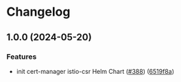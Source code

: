 # Changelog

## 1.0.0 (2024-05-20)


### Features

* init cert-manager istio-csr Helm Chart ([#388](https://github.com/cvs-health-source-code/helm-charts-compute/issues/388)) ([6519f8a](https://github.com/cvs-health-source-code/helm-charts-compute/commit/6519f8aa32e0689562957582b4ffc8df474bff9d))
